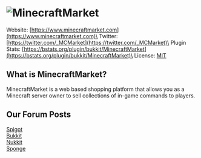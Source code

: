 # ![MinecraftMarket](https://assets.minecraftmarket.com/static/img/signature.png)

Website: [https://www.minecraftmarket.com](https://www.minecraftmarket.com)\
Twitter: [https://twitter.com/_MCMarket](https://twitter.com/_MCMarket)\
Plugin Stats: [https://bstats.org/plugin/bukkit/MinecraftMarket](https://bstats.org/plugin/bukkit/MinecraftMarket)\
License: [MIT](https://github.com/MinecraftMarket/MinecraftMarket-Plugin/blob/master/LICENSE)

## What is MinecraftMarket?
MinecraftMarket is a web based shopping platform that allows you as a Minecraft server owner to sell collections of in-game commands to players.​

## Our Forum Posts
[Spigot](https://www.spigotmc.org/resources/44031)\
[Bukkit](https://dev.bukkit.org/projects/minecraft-market-free-donation)\
[Nukkit](https://forums.nukkit.io/resources/140)\
[Sponge](https://forums.spongepowered.org/t/20149)